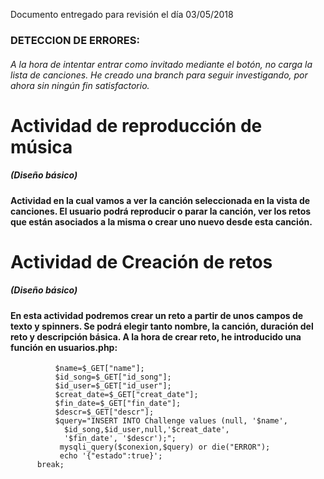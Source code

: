 Documento entregado para revisión el día 03/05/2018
### DETECCION DE ERRORES:

###### A la hora de intentar entrar como invitado mediante el botón, no carga la lista de canciones. He creado una branch para seguir investigando, por ahora sin ningún fin satisfactorio.
# 
# 
# 
# 
# Actividad de reproducción de música
##### (Diseño básico)
#### Actividad en la cual vamos a ver la canción seleccionada en la vista de canciones. El usuario podrá reproducir o parar la canción, ver los retos que están asociados a la misma o crear uno nuevo desde esta canción. 


# Actividad de Creación de retos
##### (Diseño básico)
#### En esta actividad podremos crear un reto a partir de unos campos de texto y spinners. Se podrá elegir tanto nombre, la canción, duración del reto y descripción básica. A la hora de crear reto, he introducido una función en usuarios.php: 

```      case "crearReto":
          $name=$_GET["name"];
          $id_song=$_GET["id_song"];
          $id_user=$_GET["id_user"];
          $creat_date=$_GET["creat_date"];
          $fin_date=$_GET["fin_date"];
          $descr=$_GET["descr"];
          $query="INSERT INTO Challenge values (null, '$name',
            $id_song,$id_user,null,'$creat_date',
            '$fin_date', '$descr');";
           mysqli_query($conexion,$query) or die("ERROR");
           echo '{"estado":true}';
      break;
```
